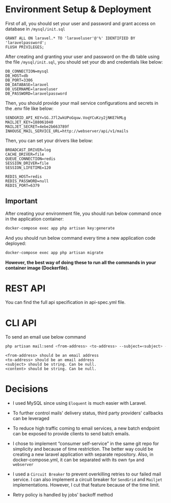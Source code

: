 # Environment Setup & Deployment

First of all, you should set your user and password and grant access on database in ```/mysql/init.sql```

```mysql
GRANT ALL ON laravel.* TO 'laraveluser'@'%' IDENTIFIED BY 'laravelpassword';
FLUSH PRIVILEGES;
```

After creating and granting your user and password on the db table using the file ```/mysql/init.sql```, you should set
your db and credentials like below:

```dotenv
DB_CONNECTION=mysql
DB_HOST=db
DB_PORT=3306
DB_DATABASE=laravel
DB_USERNAME=laraveluser
DB_PASSWORD=laravelpassword
```

Then, you should provide your mail service configurations and secrets in the .env file like below:

```dotenv
SENDGRID_API_KEY=SG.J7l2wkUPoGquw.VoqYCuKzy2jNKE7kMLg
MAILJET_KEY=188061040 
MAILJET_SECRET=4ebe2b663789f
INHOUSE_MAIL_SERVICE_URL=http://webserver/api/v1/mails
```

Then, you can set your drivers like below:

```dotenv
BROADCAST_DRIVER=log
CACHE_DRIVER=file
QUEUE_CONNECTION=redis
SESSION_DRIVER=file
SESSION_LIFETIME=120

REDIS_HOST=redis
REDIS_PASSWORD=null
REDIS_PORT=6379
```

## Important

After creating your environment file, you should run below command once in the application container:

```zsh
docker-compose exec app php artisan key:generate
```

And you should run below command every time a new application code deployed:

```zsh
docker-compose exec app php artisan migrate
``` 

<b>However, the best way of doing these to run all the commands in your container image (Dockerfile).</b>

# REST API

You can find the full api specification in api-spec.yml file.

# CLI API

To send an email use below command<br>

```zsh
php artisan mail:send <from-address> <to-address> --subject=<subject> --content=<content>
```

    <from-address> should be an email address
    <to-address> should be an email address
    <subject> should be string. Can be null.
    <content> should be string. Can be null. 

# Decisions

- I used MySQL since using ```Eloquent``` is much easier with Laravel.

- To further control mails' delivery status, third party providers' callbacks can be leveraged
- To reduce high traffic coming to email services, a new batch endpoint can be exposed to provide clients to send batch
  emails.

- I chose to implement “consumer self-service” in the same git repo for simplicity and because of time restriction. The
  better way could be creating a new laravel application with separate repository. Also, in docker-compose.yml, it can
  be separated with its own ```fpm``` and ```webserver```

- I used a ```Circuit Breaker``` to prevent overkilling retries to our failed mail service. I can also implement a
  circuit breaker for ```SendGrid``` and ```Mailjet``` implementations. However, I cut that feature because of the time
  limit.

- Retry policy is handled by jobs' backoff method



